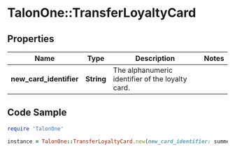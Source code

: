 # TalonOne::TransferLoyaltyCard

## Properties

Name | Type | Description | Notes
------------ | ------------- | ------------- | -------------
**new_card_identifier** | **String** | The alphanumeric identifier of the loyalty card.  | 

## Code Sample

```ruby
require 'TalonOne'

instance = TalonOne::TransferLoyaltyCard.new(new_card_identifier: summer-loyalty-card-0543)
```


